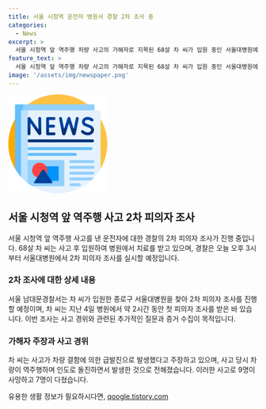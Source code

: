 ```yaml
---
title: 서울 시청역 운전자 병원서 경찰 2차 조사 중
categories:
  - News
excerpt: >
  서울 시청역 앞 역주행 차량 사고의 가해자로 지목된 68살 차 씨가 입원 중인 서울대병원에서 경찰의 2차 피의자 조사를 받고 있다. 차 씨는 사고 후 치료를 받으며 차량 결함으로 인한 급발진이 원인이라 주장하고 있으나, 사고는 9명 사망, 7명 부상을 낸 대형 재앙이었다. 경찰은 이에 대한 조사를 진행 중이며 사람들의 관심이 집중되고 있다.
feature_text: >
  서울 시청역 앞 역주행 차량 사고의 가해자로 지목된 68살 차 씨가 입원 중인 서울대병원에서 경찰의 2차 피의자 조사를 받고 있다. 차 씨는 사고 후 치료를 받으며 차량 결함으로 인한 급발진이 원인이라 주장하고 있으나, 사고는 9명 사망, 7명 부상을 낸 대형 재앙이었다. 경찰은 이에 대한 조사를 진행 중이며 사람들의 관심이 집중되고 있다.
image: '/assets/img/newspaper.png'
---
```


<p><img src="/assets/img/newspaper.png" alt="kimp 속보" /></p>

<h2 data-ke-size="size26">서울 시청역 앞 역주행 사고 2차 피의자 조사</h2>

<p data-ke-size="size16">서울 시청역 앞 역주행 사고를 낸 운전자에 대한 경찰의 2차 피의자 조사가 진행 중입니다. 68살 차 씨는 사고 후 입원하여 병원에서 치료를 받고 있으며, 경찰은 오늘 오후 3시부터 서울대병원에서 2차 피의자 조사를 실시할 예정입니다.</p>

<h3>2차 조사에 대한 상세 내용</h3>

<p data-ke-size="size16">서울 남대문경찰서는 차 씨가 입원한 종로구 서울대병원을 찾아 2차 피의자 조사를 진행할 예정이며, 차 씨는 지난 4일 병원에서 약 2시간 동안 첫 피의자 조사를 받은 바 있습니다. 이번 조사는 사고 경위와 관련된 추가적인 질문과 증거 수집이 목적입니다.</p>

<h3>가해자 주장과 사고 경위</h3>

<p data-ke-size="size16">차 씨는 사고가 차량 결함에 의한 급발진으로 발생했다고 주장하고 있으며, 사고 당시 차량이 역주행하며 인도로 돌진하면서 발생한 것으로 전해졌습니다. 이러한 사고로 9명이 사망하고 7명이 다쳤습니다.</p>
유용한 생활 정보가 필요하시다면, <a href="https://qoogle.tistory.com" rel="dofollow">qoogle.tistory.com</a>



